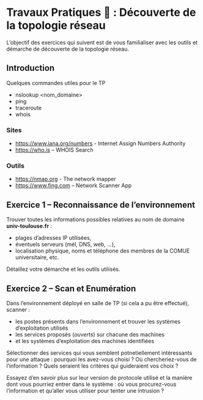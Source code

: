# Travaux Pratiques  : Découverte de la topologie réseau

L’objectif des exercices qui suivent est de vous familialiser avec les outils et démarche de découverte de la topologie réseau.

## Introduction
Quelques commandes utiles pour le TP

* nslookup <nom_domaine>
* ping <adresse ip>
* traceroute <nom domaine ou adresse ip>
* whois <nom domaine>

### Sites
* https://www.iana.org/numbers - Internet Assign Numbers Authority
* https://who.is – WHOIS Search

### Outils
* https://nmap.org - The network mapper
* https://www.fing.com – Network Scanner App

## Exercice 1 – Reconnaissance de l’environnement
Trouver toutes les informations possibles relatives au nom de domaine **univ-toulouse.fr** :
* plages d’adresses IP utilisées,
*  éventuels serveurs (mél, DNS, web, ...),
* localisation physique, noms et téléphone des membres de la COMUE universitaire, etc.

Détaillez votre démarche et les outils utilisés.

## Exercice 2 – Scan et Enumération
Dans l’environnement déployé en salle de TP (si cela a pu être effectué), scanner :

* les postes présents dans l’environnement et trouver les systèmes d’exploitation utilisés
* les services proposés (*ouverts*) sur chacune des machines
* et les systèmes d’exploitation des machines identifiées

Sélectionner des services qui vous semblent potnetiellement intéressants pour une attaque : pourquoi les avez-vous choisi ?
Où chercheriez-vous de l’information ? Quels seraient les critères qui guideraient vos choix ?

Essayez d’en savoir plus sur leur version de protocole utilisé et la manière dont vous pourriez entrer dans le système : où vous procurez-vous l’information et qu’aller vous utiliser pour tenter une intrusion ?